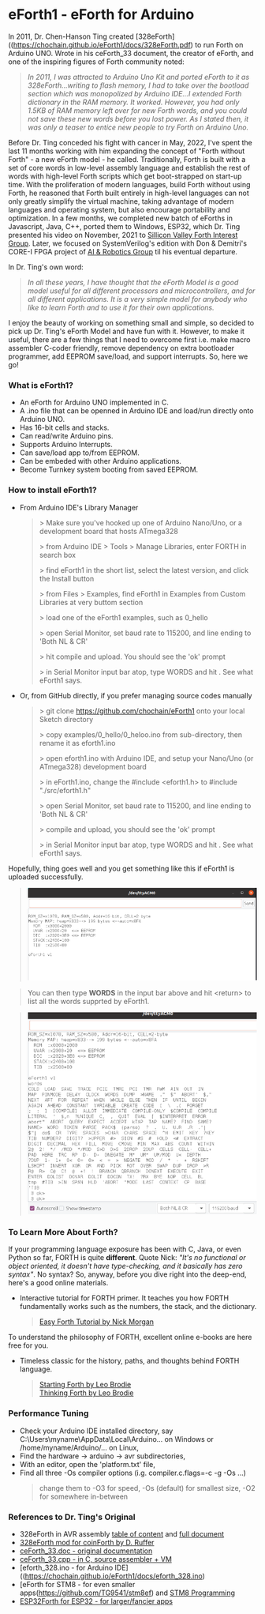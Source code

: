 # eForth1 - eForth for Arduino

In 2011, Dr. Chen-Hanson Ting created [328eForth]((https://chochain.github.io/eForth1/docs/328eForth.pdf) to run Forth on Arduino UNO. Wrote in his ceForth_33 document, the creator of eForth, and one of the inspiring figures of Forth community noted:
> *In 2011, I was attracted to Arduino Uno Kit and ported eForth to it as 328eForth...writing to flash memory, I had to take over the bootload section which was monopolized by Arduino IDE...I extended Forth dictionary in the RAM memory. It worked. However, you had only 1.5KB of RAM memory left over for new Forth words, and you could not save these new words before you lost power. As I stated then, it was only a teaser to entice new people to try Forth on Arduino Uno.*

Before Dr. Ting conceded his fight with cancer in May, 2022, I've spent the last 11 months working with him expanding the concept of "Forth without Forth" - a new eForth model - he called. Traditionally, Forth is built with a set of core words in low-level assembly language and establish the rest of words with high-level Forth scripts which get boot-strapped on start-up time. With the proliferation of modern languages, build Forth without using Forth, he reasoned that Forth built entirely in high-level languages can not only greatly simplify the virtual machine, taking advantage of modern languages and operating system, but also encourage portability and optimization. In a few months, we completed new batch of eForths in Javascript, Java, C++, ported them to Windows, ESP32, which Dr. Ting presented his video on November, 2021 to [Sillicon Valley Forth Interest Group](https://www.youtube.com/watch?v=bb5vi9kR1tE&t=827s). Later, we focused on SystemVerilog's edition with Don & Demitri's CORE-I FPGA project of [AI & Robotics Group](https://www.facebook.com/groups/1304548976637542) til his eventual departure.

In Dr. Ting's own word:
> *In all these years, I have thought that the eForth Model is a good model useful for all different processors and microcontrollers, and for all different applications. It is a very simple model for anybody who like to learn Forth and to use it for their own applications.*

I enjoy the beauty of working on something small and simple, so decided to pick up Dr. Ting's eForth Model and have fun with it. However, to make it useful, there are a few things that I need to overcome first i.e. make macro assembler C-coder friendly, remove dependency on extra bootloader programmer, add EEPROM save/load, and support interrupts. So, here we go!

### What is eForth1?

* An eForth for Arduino UNO implemented in C.
* A .ino file that can be openned in Arduino IDE and load/run directly onto Arduino UNO.
* Has 16-bit cells and stacks.
* Can read/write Arduino pins.
* Supports Arduino Interrupts.
* Can save/load app to/from EEPROM.
* Can be embeded with other Arduino applications.
* Become Turnkey system booting from saved EEPROM.

### How to install eForth1?

* From Arduino IDE's Library Manager
  >
  > \> Make sure you've hooked up one of Arduino Nano/Uno, or a development board that hosts ATmega328
  >
  > \> from Arduino IDE > Tools > Manage Libraries, enter FORTH in search box
  >
  > \> find eForth1 in the short list, select the latest version, and click the Install button
  >
  > \> from Files > Examples, find eForth1 in Examples from Custom Libraries at very buttom section
  >
  > \> load one of the eForth1 examples, such as 0_hello
  >
  > \> open Serial Monitor, set baud rate to 115200, and line ending to 'Both NL & CR'
  >
  > \> hit compile and upload. You should see the 'ok' prompt
  >
  > \> in Serial Monitor input bar atop, type WORDS and hit <return>. See what eForth1 says.<br/>

* Or, from GitHub directly, if you prefer managing source codes manually
  >
  > \> git clone https://github.com/chochain/eForth1 onto your local Sketch directory
  >
  > \> copy examples/0_hello/0_heloo.ino from sub-directory, then rename it as eforth1.ino<br/>
  >
  > \> open eforth1.ino with Arduino IDE, and setup your Nano/Uno (or ATmega328) development board
  >
  > \> in eForth1.ino, change the #include <eforth1.h> to #include "./src/eforth1.h"
  >
  > \> open Serial Monitor, set baud rate to 115200, and line ending to 'Both NL & CR'
  >
  > \> compile and upload, you should see the 'ok' prompt
  >
  > \> in Serial Monitor input bar atop, type WORDS and hit <return>. See what eForth1 says.<br/>
  <p/>

Hopefully, thing goes well and you get something like this if eForth1 is uploaded successfully. 

  > <img src="./docs/images/eforth1_init_snip.png" width="500px">
  
  > You can then type **WORDS** in the input bar above and hit \<return\> to list all the words supprted by eForth1.

  > <img src="./docs/images/eforth1_words_snip.png" width="500px">
  
### To Learn More About Forth?
If your programming language exposure has been with C, Java, or even Python so far, FORTH is quite **different**. Quote Nick: <em>"It's no functional or object oriented, it doesn't have type-checking, and it basically has zero syntax"</em>. No syntax? So, anyway, before you dive right into the deep-end, here's a good online materials.
* Interactive tutorial for FORTH primer. It teaches you how FORTH fundamentally works such as the numbers, the stack, and the dictionary.
  > <a href="https://skilldrick.github.io/easyforth/#introduction" target="_blank">Easy Forth Tutorial by Nick Morgan</a>

To understand the philosophy of FORTH, excellent online e-books are here free for you.
* Timeless classic for the history, paths, and thoughts behind FORTH language.
  > <a href="http://home.iae.nl/users/mhx/sf.html" target="_blank">Starting Forth by Leo Brodie</a><br/>
  > <a href="http://thinking-forth.sourceforge.net" target="_blank">Thinking Forth by Leo Brodie</a>

### Performance Tuning
* Check your Arduino IDE installed directory, say C:\Users\myname\AppData\Local\Arduino... on Windows or /home/myname/Arduino/... on Linux,
* Find the hardware -> arduino -> avr subdirectories,
* With an editor, open the 'platform.txt' file,
* Find all three -Os compiler options (i.g. compiler.c.flags=-c -g -Os ...)
  > change them to -O3 for speed, -Os (default) for smallest size, -O2 for somewhere in-between

### References to Dr. Ting's Original
* 328eForth in AVR assembly [table of content](https://chochain.github.io/eForth1/docs/328eForth_content.pdf) and [full document](https://chochain.github.io/eForth1/docs/328eForth.pdf)
* [328eForth mod for coinForth by D. Ruffer](https://github.com/DRuffer/328eforth)
* [ceForth_33.doc - original documentation](https://chochain.github.io/eForth1/docs/ceForth_33.doc)
* [ceForth_33.cpp - in C, source assembler + VM](https://chochain.github.io/eForth1/docs/ceForth_33.cpp)
* [eforth_328.ino - for Arduino IDE]((https://chochain.github.io/eForth1/docs/eforth_328.ino)
* [eForth for STM8 - for even smaller apps(https://github.com/TG9541/stm8ef) and [STM8 Programming](https://github.com/TG9541/stm8ef/wiki/STM8S-Programming#flashing-the-stm8)
* [ESP32Forth for ESP32 - for larger/fancier apps](https://github.com/Esp32forth)
